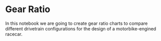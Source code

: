 # Gear Ratio

In this notebook we are going to create gear ratio charts to compare different drivetrain configurations for the design of a motorbike-engined racecar.
 
